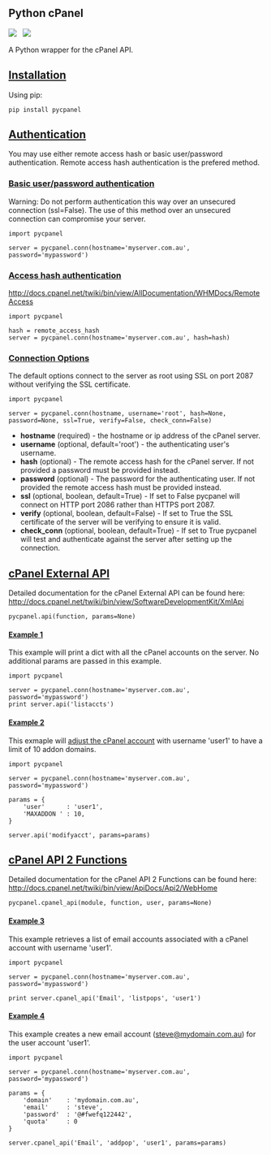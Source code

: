<h2>Python cPanel</h2>

<img src='https://pypip.in/v/pycpanel/badge.png'> &nbsp; <img src='https://pypip.in/d/pycpanel/badge.png'>

A Python wrapper for the cPanel API.

<h2><a href="#installation">Installation<a></h2>

Using pip:

    pip install pycpanel
    
<h2><a href='#authentication-handlers'>Authentication</a></h2>

You may use either remote access hash or basic user/password authentication. Remote access hash authentication is the prefered method.

<h3><a href='#basic-userpassword-authentication'>Basic user/password authentication</a></h3>

Warning: Do not perform authentication this way over an unsecured connection (ssl=False). The use of this method over an unsecured connection can compromise your server.

    import pycpanel
    
    server = pycpanel.conn(hostname='myserver.com.au', password='mypassword')
    
<h3><a href='#access-hash-authentication'>Access hash authentication</a></h3>

http://docs.cpanel.net/twiki/bin/view/AllDocumentation/WHMDocs/RemoteAccess

    import pycpanel
    
    hash = remote_access_hash
    server = pycpanel.conn(hostname='myserver.com.au', hash=hash)
    
<h3><a href='#connection-options'>Connection Options</a></h3>

The default options connect to the server as root using SSL on port 2087 without verifying the SSL certificate.

    import pycpanel
    
    server = pycpanel.conn(hostname, username='root', hash=None, password=None, ssl=True, verify=False, check_conn=False)
    
<ul>
<li><strong>hostname</strong> (required) - the hostname or ip address of the cPanel server.</li>
<li><strong>username</strong> (optional, default='root') - the authenticating user's username.</li>
<li><strong>hash</strong> (optional) - The remote access hash for the cPanel server. If not provided a password must be provided instead.</li>
<li><strong>password</strong> (optional) - The password for the authenticating user. If not provided the remote access hash must be provided instead.</li>
<li><strong>ssl</strong> (optional, boolean, default=True) - If set to False pycpanel will connect on HTTP port 2086 rather than HTTPS port 2087.</li>
<li><strong>verify</strong> (optional, boolean, default=False) - If set to True the SSL certificate of the server will be verifying to ensure it is valid.</li>
<li><strong>check_conn</strong> (optional, boolean, default=True) - If set to True pycpanel will test and authenticate against the server after setting up the connection.</li>
</ul>

<h2><a href="#cpanel-external-api">cPanel External API<a></h2>

Detailed documentation for the cPanel External API can be found here:
http://docs.cpanel.net/twiki/bin/view/SoftwareDevelopmentKit/XmlApi

    pycpanel.api(function, params=None)

<h4><a href='#example-1'>Example 1</a></h4>

This example will print a dict with all the cPanel accounts on the server. No additional params are passed in this example.

    import pycpanel

    server = pycpanel.conn(hostname='myserver.com.au', password='mypassword')
    print server.api('listaccts')
    
    
<h4><a href='#example-2'>Example 2</a></h4>
    
This exmaple will <a target='_blank' href='http://docs.cpanel.net/twiki/bin/view/SoftwareDevelopmentKit/ModifyAccount'>adjust the cPanel account</a> with username 'user1' to have a limit of 10 addon domains.

    import pycpanel
    
    server = pycpanel.conn(hostname='myserver.com.au', password='mypassword')
    
    params = {
        'user'      : 'user1',
        'MAXADDON ' : 10,
    }
    
    server.api('modifyacct', params=params)
    
    
<h2><a href="#cpanel-external-api">cPanel API 2 Functions<a></h2>

Detailed documentation for the cPanel API 2 Functions can be found here:
http://docs.cpanel.net/twiki/bin/view/ApiDocs/Api2/WebHome

    pycpanel.cpanel_api(module, function, user, params=None)


<h4><a href='#example-3'>Example 3</a></h4>

This example retrieves a list of email accounts associated with a cPanel account with username 'user1'.

    import pycpanel
    
    server = pycpanel.conn(hostname='myserver.com.au', password='mypassword')
    
    print server.cpanel_api('Email', 'listpops', 'user1')
    
    
<h4><a href='#example-4'>Example 4</a></h4>

This example creates a new email account (steve@mydomain.com.au) for the user account 'user1'.

    import pycpanel
    
    server = pycpanel.conn(hostname='myserver.com.au', password='mypassword')
    
    params = {
        'domain'    : 'mydomain.com.au',
        'email'     : 'steve',
        'password'  : '@#fwefq122442',
        'quota'     : 0
    }
    
    server.cpanel_api('Email', 'addpop', 'user1', params=params)
    
    
    

